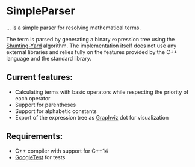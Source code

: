 # SimpleParser

... is a simple parser for resolving mathematical terms. 

The term is parsed by generating a binary expression tree using the [Shunting-Yard](http://en.wikipedia.org/wiki/Shunting-yard_algorithm) algorithm.
The implementation itself does not use any external libraries and relies fully on the features provided by the C++ language and the standard library.

## Current features:

- Calculating terms with basic operators while respecting the priority of each operator
- Support for parentheses
- Support for alphabetic constants
- Export of the expression tree as [Graphviz](http://www.graphviz.org/) dot for visualization

## Requirements:

- C++ compiler with support for C++14
- [GoogleTest](http://code.google.com/p/googletest/) for tests
